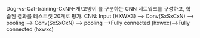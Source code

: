 Dog-vs-Cat-training-CxNN-개/고양이 를 구분하는 CNN 네트워크를 구성하고, 학습된 결과를 테스트셋 20개로 평가.
CNN:
Input (HXWX3) --> Conv(SxSxCxN) --> pooling --> Conv(SxSxCxN) --> pooling -->Fully connected (hxwxc)-->Fully connected (hxwxc)
